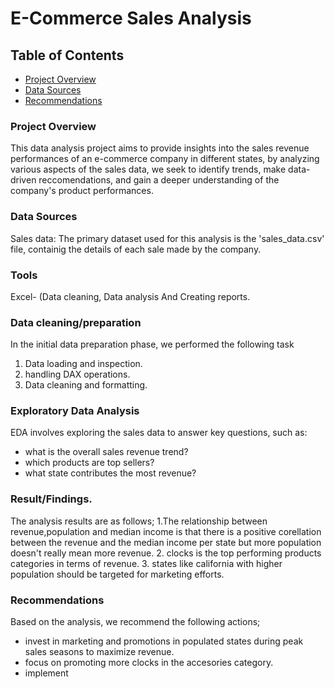 # E-Commerce Sales Analysis
## Table of Contents

- [Project Overview](#project-overview)
- [Data Sources](#data-sources)
- [Recommendations](#recommendations)

### Project Overview

This data analysis project aims to provide insights into the sales revenue performances of an e-commerce company in different states, by analyzing various aspects of the sales data, we seek to identify trends, make data-driven reccomendations, and gain a deeper understanding of the company's product performances.

### Data Sources

Sales data: The primary dataset used for this analysis is the 'sales_data.csv' file, containig the details of each sale made by the company.

### Tools

Excel- (Data cleaning, Data analysis And Creating reports.

### Data cleaning/preparation

In the initial data preparation phase, we performed the following task
1. Data loading and inspection.
2. handling DAX operations.
3. Data cleaning and formatting.


### Exploratory Data Analysis
EDA involves exploring the sales data to answer key questions, such as:

- what is the overall sales revenue trend?
- which products are top sellers?
- what state contributes the most revenue?

### Result/Findings.
The analysis results are as follows;
1.The relationship between revenue,population and median income is that there is a positive corellation between the revenue and the median income per state but more population doesn't really mean more revenue.
2. clocks is the top performing products categories in terms of revenue.
3. states like california with higher population should be targeted for marketing efforts.

### Recommendations

Based on the analysis, we recommend the following actions;
- invest in marketing and promotions in populated states during peak sales seasons to maximize revenue.
- focus on promoting more clocks in the accesories category.
- implement

